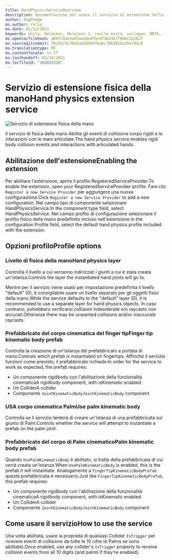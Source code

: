 ```yaml
---
title: HandPhysicsServiceOverview
description: documentazione per usare il servizio di estensione della fisica della mano in MRTK
author: RogPodge
ms.author: roliu
ms.date: 01/12/2021
keywords: Unity, HoloLens, HoloLens 2, realtà mista, sviluppo, MRTK,
ms.openlocfilehash: d897c9ab3e85aa38edfbc6f3bd3bff6b6c1b2627
ms.sourcegitcommit: 59c91f8c70d1ad30995fba6cf862615e25e78d10
ms.translationtype: MT
ms.contentlocale: it-IT
ms.lasthandoff: 03/19/2021
ms.locfileid: "104693228"
---
```

# <a name="hand-physics-extension-service"></a><span data-ttu-id="fdf5c-104">Servizio di estensione fisica della mano</span><span class="sxs-lookup"><span data-stu-id="fdf5c-104">Hand physics extension service</span></span>

![Servizio di estensione fisica della mano](../images/hand-physics/MRTK_UX_HandPhysics_Main.jpg)

<span data-ttu-id="fdf5c-106">Il servizio di fisica della mano Abilita gli eventi di collisione corpo rigidi e le interazioni con le mani articolate.</span><span class="sxs-lookup"><span data-stu-id="fdf5c-106">The hand physics service enables rigid body collision events and interactions with articulated hands.</span></span>

## <a name="enabling-the-extension"></a><span data-ttu-id="fdf5c-107">Abilitazione dell'estensione</span><span class="sxs-lookup"><span data-stu-id="fdf5c-107">Enabling the extension</span></span>

<span data-ttu-id="fdf5c-108">Per abilitare l'estensione, aprire il profilo RegisteredServiceProvider.</span><span class="sxs-lookup"><span data-stu-id="fdf5c-108">To enable the extension, open your RegisteredServiceProvider profile.</span></span> <span data-ttu-id="fdf5c-109">Fare clic `Register a new Service Provider` per aggiungere una nuova configurazione.</span><span class="sxs-lookup"><span data-stu-id="fdf5c-109">Click `Register a new Service Provider` to add a new configuration.</span></span> <span data-ttu-id="fdf5c-110">Nel campo tipo di componente selezionare HandPhysicsService.</span><span class="sxs-lookup"><span data-stu-id="fdf5c-110">In the component type field, select HandPhysicsService.</span></span> <span data-ttu-id="fdf5c-111">Nel campo profilo di configurazione selezionare il profilo fisico della mano predefinito incluso nell'estensione.</span><span class="sxs-lookup"><span data-stu-id="fdf5c-111">In the configuration Profile field, select the default hand physics profile included with the extension.</span></span>

## <a name="profile-options"></a><span data-ttu-id="fdf5c-112">Opzioni profilo</span><span class="sxs-lookup"><span data-stu-id="fdf5c-112">Profile options</span></span>

### <a name="hand-physics-layer"></a><span data-ttu-id="fdf5c-113">Livello di fisica della mano</span><span class="sxs-lookup"><span data-stu-id="fdf5c-113">Hand physics layer</span></span>

<span data-ttu-id="fdf5c-114">Controlla il livello a cui verranno indirizzati i giunti a cui è stata creata un'istanza.</span><span class="sxs-lookup"><span data-stu-id="fdf5c-114">Controls the layer the instantiated hand joints will go to.</span></span>

<span data-ttu-id="fdf5c-115">Mentre per il servizio viene usato per impostazione predefinita il livello "default" (0), è consigliabile usare un livello separato per gli oggetti fisici della mano.</span><span class="sxs-lookup"><span data-stu-id="fdf5c-115">While the service defaults to the "default" layer (0), it is recommended to use a separate layer for hand physics objects.</span></span> <span data-ttu-id="fdf5c-116">In caso contrario, potrebbero verificarsi collisioni indesiderate e/o raycasts non accurati.</span><span class="sxs-lookup"><span data-stu-id="fdf5c-116">Otherwise there may be unwanted collisions and/or inaccurate raycasts.</span></span>

### <a name="finger-tip-kinematic-body-prefab"></a><span data-ttu-id="fdf5c-117">Prefabbricato del corpo cinematica del finger tip</span><span class="sxs-lookup"><span data-stu-id="fdf5c-117">Finger tip kinematic body prefab</span></span>

<span data-ttu-id="fdf5c-118">Controlla la creazione di un'istanza del prefabbricato a portata di mano.</span><span class="sxs-lookup"><span data-stu-id="fdf5c-118">Controls which prefab is instantiated on fingertips.</span></span> <span data-ttu-id="fdf5c-119">Affinché il servizio funzioni come previsto, il prefabbricato richiede:</span><span class="sxs-lookup"><span data-stu-id="fdf5c-119">In order for the service to work as expected, the prefab requires:</span></span>

- <span data-ttu-id="fdf5c-120">Un componente rigidbody con l'abilitazione della funzionalità cinematica</span><span class="sxs-lookup"><span data-stu-id="fdf5c-120">A rigidbody component, with isKinematic enabled</span></span>
- <span data-ttu-id="fdf5c-121">Un Collider</span><span class="sxs-lookup"><span data-stu-id="fdf5c-121">A collider</span></span>
- <span data-ttu-id="fdf5c-122">Componente `JointKinematicBody`</span><span class="sxs-lookup"><span data-stu-id="fdf5c-122">`JointKinematicBody` component</span></span>

### <a name="use-palm-kinematic-body"></a><span data-ttu-id="fdf5c-123">USA corpo cinematica Palm</span><span class="sxs-lookup"><span data-stu-id="fdf5c-123">Use palm kinematic body</span></span>

<span data-ttu-id="fdf5c-124">Controlla se il servizio tenterà di creare un'istanza di una prefabbricata sul giunto di Palm.</span><span class="sxs-lookup"><span data-stu-id="fdf5c-124">Controls whether the service will attempt to instantiate a prefab on the palm joint.</span></span>

### <a name="palm-kinematic-body-prefab"></a><span data-ttu-id="fdf5c-125">Prefabbricato del corpo di Palm cinematico</span><span class="sxs-lookup"><span data-stu-id="fdf5c-125">Palm kinematic body prefab</span></span>

<span data-ttu-id="fdf5c-126">Quando `UsePalmKinematicBody` è abilitato, si tratta della prefabbricata di cui verrà creata un'istanza.</span><span class="sxs-lookup"><span data-stu-id="fdf5c-126">When `UsePalmKinematicBody` is enabled, this is the prefab it will instantiate.</span></span> <span data-ttu-id="fdf5c-127">Analogamente a `FingerTipKinematicBodyPrefab` questa prefabbricata è necessario:</span><span class="sxs-lookup"><span data-stu-id="fdf5c-127">Just like `FingerTipKinematicBodyPrefab`, this prefab requires:</span></span>

- <span data-ttu-id="fdf5c-128">Un componente rigidbody con l'abilitazione della funzionalità cinematica</span><span class="sxs-lookup"><span data-stu-id="fdf5c-128">A rigidbody component, with isKinematic enabled</span></span>
- <span data-ttu-id="fdf5c-129">Un Collider</span><span class="sxs-lookup"><span data-stu-id="fdf5c-129">A collider</span></span>
- <span data-ttu-id="fdf5c-130">Componente `JointKinematicBody`</span><span class="sxs-lookup"><span data-stu-id="fdf5c-130">`JointKinematicBody` component</span></span>

## <a name="how-to-use-the-service"></a><span data-ttu-id="fdf5c-131">Come usare il servizio</span><span class="sxs-lookup"><span data-stu-id="fdf5c-131">How to use the service</span></span>

<span data-ttu-id="fdf5c-132">Una volta abilitata, usare la proprietà di qualsiasi Collider `IsTrigger` per ricevere eventi di collisione da tutte le 10 cifre (e Palms se sono abilitate).</span><span class="sxs-lookup"><span data-stu-id="fdf5c-132">Once enabled, use any collider's `IsTrigger` property to receive collision events from all 10 digits (and palms if they're enabled).</span></span>
